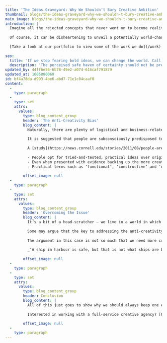 ```yaml
---
title: 'The Ideas Graveyard: Why We Shouldn’t Bury Creative Ambition'
thumbnail: blogs/the-ideas-graveyard-why-we-shouldn-t-bury-creative-ambition/20-thumbnail-image.jpg
main_image: blogs/the-ideas-graveyard-why-we-shouldn-t-bury-creative-ambition/20-main-image.jpg
introduction: |
  Imagine all the rejected concepts that never went on to become reality. In casual conversations, in heated boardroom discussions, in people’s thoughts… Fairly incomprehensible, isn’t it? One thing is for certain: the ideas graveyard is no doubt littered with concepts that are fully deserving of their condemnation, from the questionable to the downright implausible. Despite this, there must also be some gems in there waiting patiently to be brought back to life. 
  
  Of course, it can be disheartening to unveil a potentially world-changing creative idea only for it to be met with indifference or rejection. But to fully understand the significance of where those abandoned concepts end up, it’s worth looking at why ambitious ideas get rejected in the first place.
  
  [Take a look at our portfolio to view some of the work we do](/work)
  
seo:
  title: 'If we stop fearing bold ideas, we can change the world. Call us today on 01253 297900.'
  description: 'The perceived safe haven of certainty should not be preferable to creativity and innovation…'
updated_by: 44ff6e56-6b78-49e2-a074-616caf791879
updated_at: 1605880069
id: bf4a78da-d993-4be6-abd7-71e1c04caaf0
content:
  -
    type: paragraph
  -
    type: set
    attrs:
      values:
        type: blog_content_group
        header: 'The Anti-Creativity Bias'
        blog_content: |
          Naturally, there are plenty of logistical and business-related decisions which lead to ideas being buried (think budgeting issues, changes in the market, and so on). But one of the more striking reasons as to why the ideas graveyard is so heavily populated lies in the fact that departure from the norm makes people feel uncomfortable. On the whole, people prefer tried-and-tested choices over more daring options, which results in a large percentage of ambitious ideas never seeing the light of day. This concept forms the basis of the theory that humans possess an anti-creativity bias. 
          
          It is suggested that people are subconsciously predisposed to reject creative ideas out of a fear of uncertainty, which prevents people from assessing creativity objectively and, in more extreme cases, leads some people to fail to recognise a creative idea altogether. Even those who believe that they are open-minded and embrace creativity can apparently suffer from the bias. 
          
          A [study](https://news.cornell.edu/stories/2011/08/people-are-biased-against-creative-ideas-studies-find) carried out by the Cornell University ILR School found that:
          
          - People opt for tried-and-tested, practical ideas over original, creative ones
          - Even when presented with evidence backing up the more creative option, people are not motivated to accept it
          - Practical terms such as ‘functional’, ‘constructive’ and ‘useful’ are preferred to more creative terms like ‘novel’, ‘inventive’ and ‘original’ 
          
        offset_image: null
  -
    type: paragraph
  -
    type: set
    attrs:
      values:
        type: blog_content_group
        header: 'Overcoming the Issue'
        blog_content: |
          It’s a bit of a head-scratcher – we live in a world in which people generally admire creativity and yet fail to factor its full potential into the decision-making process. This means that any ideas that dare to step outside of people’s comfort zone seldom make it past the brainstorming phase. The result? Well, aside from adding to the ever-increasing ideas graveyard, it leaves creative people more likely to refrain from showcasing their more ambitious ideas for fear of failure. Which means that… you guessed it – the ideas graveyard grows ever more populated.  
          
          Some may argue that the key to addressing the anti-creativity bias is to take creative ideas, tone them down and present them as safer, more familiar options. But to disguise your ideas is to stop them from existing in their true form – is that real progress? 
          
          The argument in this case is not so much that we need more creative ideas (though that wouldn’t be a bad thing at all), but rather that we need to start championing the most creative solutions as opposed to the safe options. It’s simple: the more fresh, original ideas that are consigned to failure, the less creative progress we will make.
          
          _‘A ship in harbour is safe, but that is not what ships are built for.’_ – John A. Shedd
          
        offset_image: null
  -
    type: paragraph
  -
    type: set
    attrs:
      values:
        type: blog_content_group
        header: Conclusion
        blog_content: |
          All of this just goes to show why we should always keep one eye on the ideas graveyard. You never know when long-abandoned creativity could benefit from a repurposing – or even a complete zombified resurrection. With fresh challenges around every corner, the perceived safe haven of certainty should not be preferable to creativity and innovation. To paraphrase the above quote: An idea in the graveyard is dead. But that’s not what ideas are created for.
          
          Interested in working with a full-service creative agency? [Get in touch with the Think!Creative team today.](/contact)
          
        offset_image: null
  -
    type: paragraph
---
```


